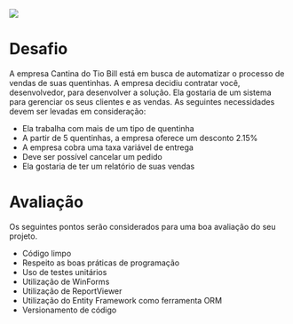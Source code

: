 ![](https://scontent.fqbx2-1.fna.fbcdn.net/v/t1.0-9/117712443_3672825372748913_2158514190120297970_n.png?_nc_cat=106&_nc_sid=e3f864&_nc_ohc=RfebLzoNTHIAX8COUEn&_nc_ht=scontent.fqbx2-1.fna&oh=e11073f0401638533473d6da7a715d65&oe=5F6FEE82)

# Desafio
A empresa Cantina do Tio Bill está em busca de automatizar o processo de vendas de suas quentinhas. A empresa decidiu contratar você, desenvolvedor, para desenvolver a solução. Ela gostaria de um sistema para gerenciar os seus clientes e as vendas. As seguintes necessidades devem ser levadas em consideração:
- Ela trabalha com mais de um tipo de quentinha
- A partir de 5 quentinhas, a empresa oferece um desconto 2.15%
- A empresa cobra uma taxa variável de entrega
- Deve ser possível cancelar um pedido
- Ela gostaria de ter um relatório de suas vendas

# Avaliação
Os seguintes pontos serão considerados para uma boa avaliação do seu projeto.
- Código limpo
- Respeito as boas práticas de programação
- Uso de testes unitários
- Utilização de WinForms
- Utilização de ReportViewer
- Utilização do Entity Framework como ferramenta ORM
- Versionamento de código
